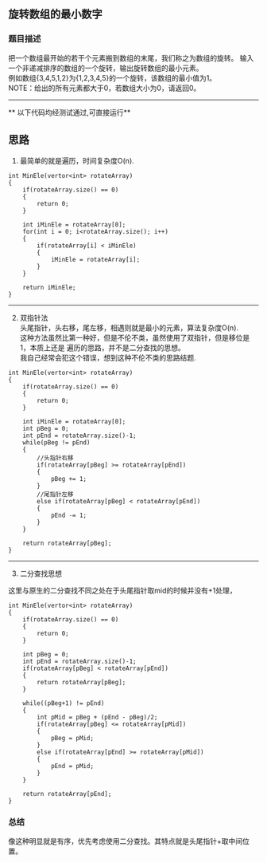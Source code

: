 ## 旋转数组的最小数字

### 题目描述
把一个数组最开始的若干个元素搬到数组的末尾，我们称之为数组的旋转。   输入一个非递减排序的数组的一个旋转，输出旋转数组的最小元素。   
例如数组{3,4,5,1,2}为{1,2,3,4,5}的一个旋转，该数组的最小值为1。   
NOTE：给出的所有元素都大于0，若数组大小为0，请返回0。   

****
** 以下代码均经测试通过,可直接运行**

## 思路   
1. 最简单的就是遍历，时间复杂度O(n).   

```
int MinEle(vertor<int> rotateArray)
{
	if(rotateArray.size() == 0)
	{
		return 0;
	}

	int iMinEle = rotateArray[0];
	for(int i = 0; i<rotateArray.size(); i++)
	{
		if(rotateArray[i] < iMinEle)
		{
			iMinEle = rotateArray[i];
		}
	}

	return iMinEle;
}
```

****
2. 双指针法   
头尾指针，头右移，尾左移，相遇则就是最小的元素，算法复杂度O(n).   
这种方法虽然比第一种好，但是不伦不类，虽然使用了双指针，但是移位是1，本质上还是
遍历的思路，并不是二分查找的思想。   
我自己经常会犯这个错误，想到这种不伦不类的思路结题. 

```
int MinEle(vertor<int> rotateArray)
{
	if(rotateArray.size() == 0)
	{
		return 0;
	}

	int iMinEle = rotateArray[0];
	int pBeg = 0;
	int pEnd = rotateArray.size()-1;
	while(pBeg != pEnd)
	{
		//头指针右移
		if(rotateArray[pBeg] >= rotateArray[pEnd])
		{
			pBeg += 1;
		}
		//尾指针左移
		else if(rotateArray[pBeg] < rotateArray[pEnd])
		{
			pEnd -= 1;
		}
	}

	return rotateArray[pBeg];
}
```

****
3. 二分查找思想

这里与原生的二分查找不同之处在于头尾指针取mid的时候并没有+1处理，

```
int MinEle(vertor<int> rotateArray)
{
	if(rotateArray.size() == 0)
	{
		return 0;
	}

	int pBeg = 0;
	int pEnd = rotateArray.size()-1;
	if(rotateArray[pBeg] < rotateArray[pEnd])
	{
		return rotateArray[pBeg];
	}

	while((pBeg+1) != pEnd)
	{
		int pMid = pBeg + (pEnd - pBeg)/2;
		if(rotateArray[pBeg] <= rotateArray[pMid])
		{
			pBeg = pMid;
		}
		else if(rotateArray[pEnd] >= rotateArray[pMid])
		{
			pEnd = pMid;
		}
	}

	return rotateArray[pEnd];
}
```

### 总结
像这种明显就是有序，优先考虑使用二分查找。其特点就是头尾指针+取中间位置。 

